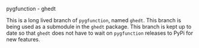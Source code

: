 pygfunction - ghedt 

This is a long lived branch of `pygfunction`, named `ghedt`. This branch is being used as a submodule in the `ghedt` package. This branch is kept up to date so that `ghedt` does not have to wait on `pygfunction` releases to PyPi for new features. 
